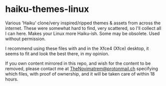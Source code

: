 # haiku-themes-linux
Various 'Haiku' clone/very inspired/ripped themes & assets from across the internet. These were somewhat hard to find, very scattered, so I'll collect all I can here. Makes your Linux more Haiku-ish. Some may be obsolete. Used without permission.

I recommend using these files with and in the Xfce4 (Xfce) desktop, it seems to fit and look the best there, in my opinion.

If you own content mirrored in this repo, and wish for the content to be removed, please contact me at TheNovimatrem@protonmail.ch specifying which files, with proof of ownership, and it will be taken care of within 18 hours.

